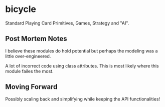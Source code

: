 bicycle
=======

Standard Playing Card Primitives, Games, Strategy and "AI".


Post Mortem Notes
-----------------
I believe these modules do hold potential but perhaps the modeling was a little over-engineered.

A lot of incorrect code using class attributes. This is most likely where this module failes the most.


Moving Forward
--------------
Possibly scaling back and simplifying while keeping the API functionalities!
